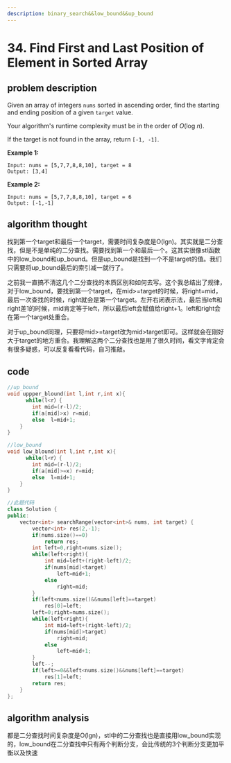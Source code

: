 ```yaml
---
description: binary_search&&low_bound&&up_bound
---
```


# 34. Find First and Last Position of Element in Sorted Array

## problem description

Given an array of integers `nums` sorted in ascending order, find the starting and ending position of a given `target` value.

Your algorithm's runtime complexity must be in the order of _O_\(log _n_\).

If the target is not found in the array, return `[-1, -1]`.

**Example 1:**

```text
Input: nums = [5,7,7,8,8,10], target = 8
Output: [3,4]
```

**Example 2:**

```text
Input: nums = [5,7,7,8,8,10], target = 6
Output: [-1,-1]
```

## algorithm thought

找到第一个target和最后一个target，需要时间复杂度是O\(lgn\)。其实就是二分查找，但是不是单纯的二分查找。需要找到第一个和最后一个。这其实很像stl函数中的low\_bound和up\_bound。但是up\_bound是找到一个不是target的值。我们只需要将up\_bound最后的索引减一就行了。

之前我一直搞不清这几个二分查找的本质区别和如何去写。这个我总结出了规律，对于low\_bound，要找到第一个target，在mid&gt;=target的时候，将right=mid，最后一次查找的时候，right就会是第一个target。左开右闭表示法，最后当left和right差1的时候，mid肯定等于left，所以最后left会赋值给right+1。left和right会在第一个target处重合。

对于up\_bound同理，只要将mid&gt;=target改为mid&gt;target即可。这样就会在刚好大于target的地方重合。我理解这两个二分查找也是用了很久时间，看文字肯定会有很多疑惑，可以反复看看代码，自习推敲。

## code

```cpp
//up_bound
void uppper_blound(int l,int r,int x){
      while(l<r）{
        int mid=(r-l)/2;
        if(a[mid]>x) r=mid;
        else  l=mid+1;
    }
}

//low_bound
void low_blound(int l,int r,int x){
      while(l<r）{
        int mid=(r-l)/2;
        if(a[mid]>=x) r=mid;
        else  l=mid+1;
    }
}

//此题代码
class Solution {
public:
    vector<int> searchRange(vector<int>& nums, int target) {
        vector<int> res(2,-1);
        if(nums.size()==0)
            return res;
        int left=0,right=nums.size();
        while(left<right){
            int mid=left+(right-left)/2;
            if(nums[mid]<target)
                left=mid+1;
            else
                right=mid;
        }
        if(left<nums.size()&&nums[left]==target)
            res[0]=left;
        left=0;right=nums.size();
        while(left<right){
            int mid=left+(right-left)/2;
            if(nums[mid]>target)
                right=mid;
            else
                left=mid+1;
        }
        left--;
        if(left>=0&&left<nums.size()&&nums[left]==target)
            res[1]=left;
        return res;
    }
};
```

## algorithm analysis

都是二分查找时间复杂度是O\(lgn\)，stl中的二分查找也是直接用low\_bound实现的，low\_bound在二分查找中只有两个判断分支，会比传统的3个判断分支更加平衡以及快速

